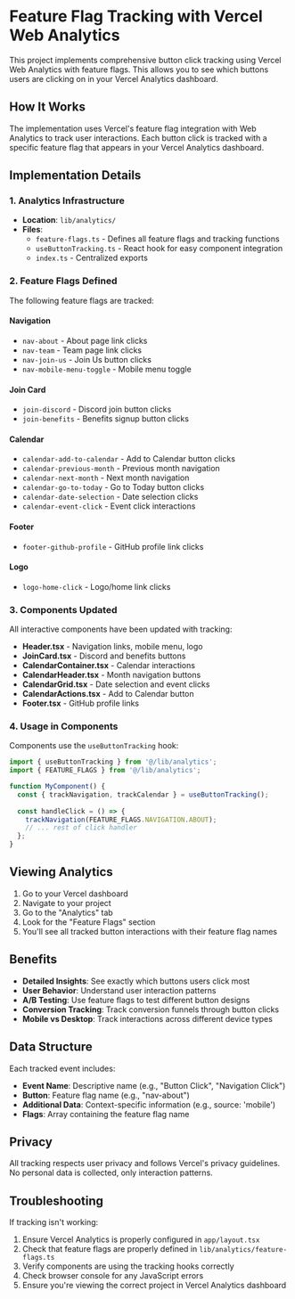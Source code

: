 # Feature Flag Tracking with Vercel Web Analytics

This project implements comprehensive button click tracking using Vercel Web Analytics with feature flags. This allows you to see which buttons users are clicking on in your Vercel Analytics dashboard.

## How It Works

The implementation uses Vercel's feature flag integration with Web Analytics to track user interactions. Each button click is tracked with a specific feature flag that appears in your Vercel Analytics dashboard.

## Implementation Details

### 1. Analytics Infrastructure

- **Location**: `lib/analytics/`
- **Files**:
  - `feature-flags.ts` - Defines all feature flags and tracking functions
  - `useButtonTracking.ts` - React hook for easy component integration
  - `index.ts` - Centralized exports

### 2. Feature Flags Defined

The following feature flags are tracked:

#### Navigation
- `nav-about` - About page link clicks
- `nav-team` - Team page link clicks  
- `nav-join-us` - Join Us button clicks
- `nav-mobile-menu-toggle` - Mobile menu toggle

#### Join Card
- `join-discord` - Discord join button clicks
- `join-benefits` - Benefits signup button clicks

#### Calendar
- `calendar-add-to-calendar` - Add to Calendar button clicks
- `calendar-previous-month` - Previous month navigation
- `calendar-next-month` - Next month navigation
- `calendar-go-to-today` - Go to Today button clicks
- `calendar-date-selection` - Date selection clicks
- `calendar-event-click` - Event click interactions

#### Footer
- `footer-github-profile` - GitHub profile link clicks

#### Logo
- `logo-home-click` - Logo/home link clicks

### 3. Components Updated

All interactive components have been updated with tracking:

- **Header.tsx** - Navigation links, mobile menu, logo
- **JoinCard.tsx** - Discord and benefits buttons
- **CalendarContainer.tsx** - Calendar interactions
- **CalendarHeader.tsx** - Month navigation buttons
- **CalendarGrid.tsx** - Date selection and event clicks
- **CalendarActions.tsx** - Add to Calendar button
- **Footer.tsx** - GitHub profile links

### 4. Usage in Components

Components use the `useButtonTracking` hook:

```typescript
import { useButtonTracking } from '@/lib/analytics';
import { FEATURE_FLAGS } from '@/lib/analytics';

function MyComponent() {
  const { trackNavigation, trackCalendar } = useButtonTracking();
  
  const handleClick = () => {
    trackNavigation(FEATURE_FLAGS.NAVIGATION.ABOUT);
    // ... rest of click handler
  };
}
```

## Viewing Analytics

1. Go to your Vercel dashboard
2. Navigate to your project
3. Go to the "Analytics" tab
4. Look for the "Feature Flags" section
5. You'll see all tracked button interactions with their feature flag names

## Benefits

- **Detailed Insights**: See exactly which buttons users click most
- **User Behavior**: Understand user interaction patterns
- **A/B Testing**: Use feature flags to test different button designs
- **Conversion Tracking**: Track conversion funnels through button clicks
- **Mobile vs Desktop**: Track interactions across different device types

## Data Structure

Each tracked event includes:
- **Event Name**: Descriptive name (e.g., "Button Click", "Navigation Click")
- **Button**: Feature flag name (e.g., "nav-about")
- **Additional Data**: Context-specific information (e.g., source: 'mobile')
- **Flags**: Array containing the feature flag name

## Privacy

All tracking respects user privacy and follows Vercel's privacy guidelines. No personal data is collected, only interaction patterns.

## Troubleshooting

If tracking isn't working:

1. Ensure Vercel Analytics is properly configured in `app/layout.tsx`
2. Check that feature flags are properly defined in `lib/analytics/feature-flags.ts`
3. Verify components are using the tracking hooks correctly
4. Check browser console for any JavaScript errors
5. Ensure you're viewing the correct project in Vercel Analytics dashboard

